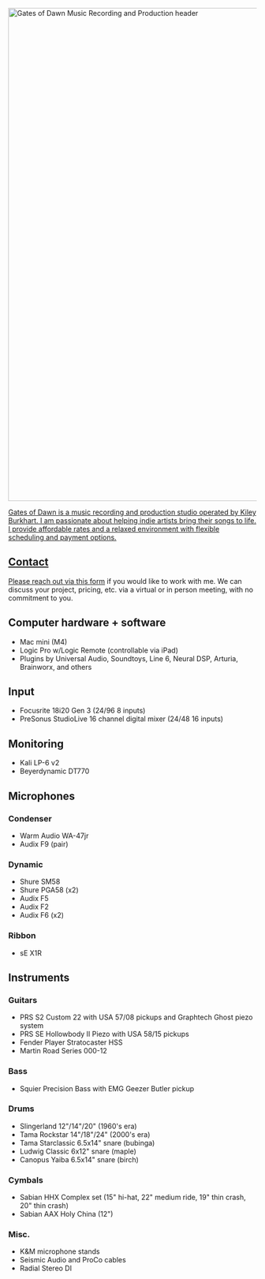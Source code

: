 <a href="https://i.imgur.com/2X78rDp.jpeg"><img src="https://i.imgur.com/2X78rDp.jpeg" style="width: 1000px; max-width: 100%; height: auto" title="Gates of Dawn Music Recording and Production header" />

Gates of Dawn is a music recording and production studio operated by Kiley Burkhart. I am passionate about helping indie artists bring their songs to life. I provide affordable rates and a relaxed environment with flexible scheduling and payment options.

## Contact
Please reach out via this [form](https://forms.gle/8vqS33juHe4fUass7) if you would like to work with me. We can discuss your project, pricing, etc. via a virtual or in person meeting, with no commitment to you.

## Computer hardware + software
- Mac mini (M4)
- Logic Pro w/Logic Remote (controllable via iPad)
- Plugins by Universal Audio, Soundtoys, Line 6, Neural DSP, Arturia, Brainworx, and others

## Input
- Focusrite 18i20 Gen 3 (24/96 8 inputs)
- PreSonus StudioLive 16 channel digital mixer (24/48 16 inputs)

## Monitoring
- Kali LP-6 v2
- Beyerdynamic DT770

## Microphones
### Condenser
- Warm Audio WA-47jr
- Audix F9 (pair)
### Dynamic
- Shure SM58
- Shure PGA58 (x2)
- Audix F5
- Audix F2
- Audix F6 (x2)
### Ribbon
- sE X1R

## Instruments
### Guitars
- PRS S2 Custom 22 with USA 57/08 pickups and Graphtech Ghost piezo system
- PRS SE Hollowbody II Piezo with USA 58/15 pickups
- Fender Player Stratocaster HSS
- Martin Road Series 000-12
### Bass
- Squier Precision Bass with EMG Geezer Butler pickup
### Drums
- Slingerland 12"/14"/20" (1960's era)
- Tama Rockstar 14"/18"/24" (2000's era)
- Tama Starclassic 6.5x14" snare (bubinga)
- Ludwig Classic 6x12" snare (maple)
- Canopus Yaiba 6.5x14" snare (birch)
### Cymbals
- Sabian HHX Complex set (15" hi-hat, 22" medium ride, 19" thin crash, 20" thin crash)
- Sabian AAX Holy China (12")

### Misc.
- K&M microphone stands
- Seismic Audio and ProCo cables
- Radial Stereo DI

